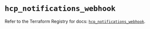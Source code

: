 # `hcp_notifications_webhook`

Refer to the Terraform Registry for docs: [`hcp_notifications_webhook`](https://registry.terraform.io/providers/hashicorp/hcp/0.106.0/docs/resources/notifications_webhook).
